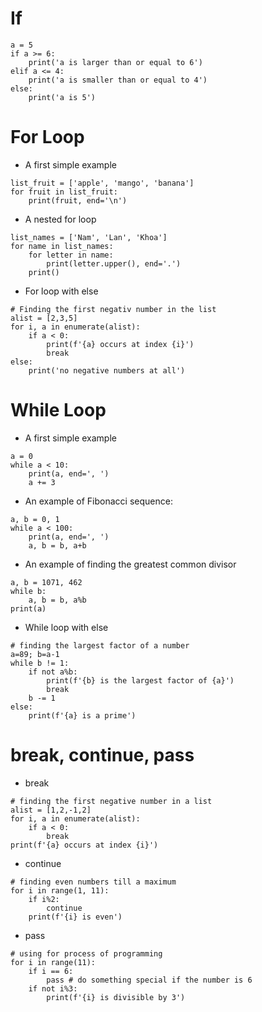 # If
```
a = 5
if a >= 6:
    print('a is larger than or equal to 6')
elif a <= 4:
    print('a is smaller than or equal to 4')
else:
    print('a is 5')
```

# For Loop
- A first simple example
```
list_fruit = ['apple', 'mango', 'banana']
for fruit in list_fruit:
    print(fruit, end='\n')
```
- A nested for loop
```
list_names = ['Nam', 'Lan', 'Khoa']
for name in list_names:
    for letter in name:
        print(letter.upper(), end='.')
    print()
```
- For loop with else
```
# Finding the first negativ number in the list
alist = [2,3,5]
for i, a in enumerate(alist):
    if a < 0:
        print(f'{a} occurs at index {i}')
        break
else:
    print('no negative numbers at all')
```

# While Loop
- A first simple example
```
a = 0
while a < 10:
    print(a, end=', ')
    a += 3
```
- An example of Fibonacci sequence:
```
a, b = 0, 1
while a < 100:
    print(a, end=', ')
    a, b = b, a+b
```
- An example of finding the greatest common divisor
```
a, b = 1071, 462
while b:
    a, b = b, a%b
print(a)
```
- While loop with else
```
# finding the largest factor of a number
a=89; b=a-1
while b != 1:
    if not a%b:
        print(f'{b} is the largest factor of {a}')
        break
    b -= 1
else:
    print(f'{a} is a prime')
```

# break, continue, pass
- break
```
# finding the first negative number in a list
alist = [1,2,-1,2]
for i, a in enumerate(alist):
    if a < 0:
        break
print(f'{a} occurs at index {i}')
```
- continue
```
# finding even numbers till a maximum
for i in range(1, 11):
    if i%2:
        continue
    print(f'{i} is even')
```
- pass
```
# using for process of programming
for i in range(11):
    if i == 6:
        pass # do something special if the number is 6
    if not i%3:
        print(f'{i} is divisible by 3')
```
